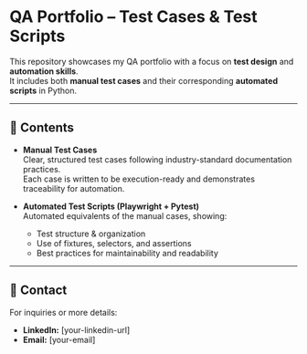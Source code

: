 # QA Portfolio – Test Cases & Test Scripts

This repository showcases my QA portfolio with a focus on **test design** and **automation skills**.  
It includes both **manual test cases** and their corresponding **automated scripts** in Python.

---

## 📖 Contents

- **Manual Test Cases**  
  Clear, structured test cases following industry-standard documentation practices.  
  Each case is written to be execution-ready and demonstrates traceability for automation.  

- **Automated Test Scripts (Playwright + Pytest)**  
  Automated equivalents of the manual cases, showing:
  - Test structure & organization  
  - Use of fixtures, selectors, and assertions  
  - Best practices for maintainability and readability

---

## 📩 Contact
For inquiries or more details:  
- **LinkedIn:** [your-linkedin-url]  
- **Email:** [your-email]

